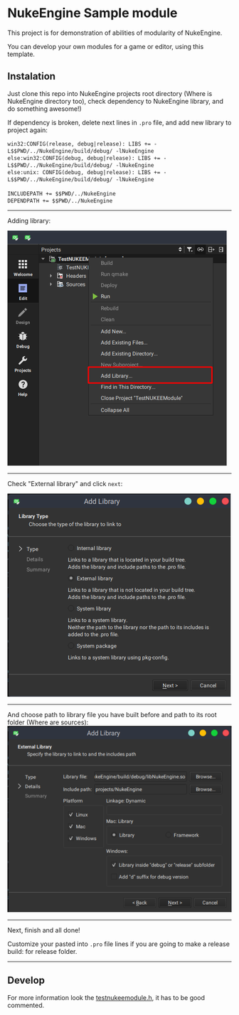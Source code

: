 # NukeEngine Sample module

This project is for demonstration of abilities of modularity of NukeEngine.

You can develop your own modules for a game or editor, using this template.


## Instalation
Just clone this repo into NukeEngine projects root directory (Where is NukeEngine directory too), check dependency to NukeEngine library, and do something awesome!)

If dependency is broken, delete next lines in `.pro` file, and add new library to project again:
```
win32:CONFIG(release, debug|release): LIBS += -L$$PWD/../NukeEngine/build/debug/ -lNukeEngine
else:win32:CONFIG(debug, debug|release): LIBS += -L$$PWD/../NukeEngine/build/debug/ -lNukeEngine
else:unix: CONFIG(debug, debug|release): LIBS += -L$$PWD/../NukeEngine/build/debug/ -lNukeEngine

INCLUDEPATH += $$PWD/../NukeEngine
DEPENDPATH += $$PWD/../NukeEngine
```

-----
Adding library:

![Adding library](screenshots/20190115-200455.png)

-----

Check "External library" and click `next`:

![External library](screenshots/20190115-200521.png)


-----

And choose path to library file you have built before and path to its root folder (Where are sources): 
![Choose your paths](screenshots/20190115-200958.png)

-----

Next, finish and all done!

Customize your pasted into `.pro` file lines if you are going to make a release build: for release folder.

----

## Develop

For more information look the [testnukeemodule.h](testnukeemodule.h), it has to be good commented.